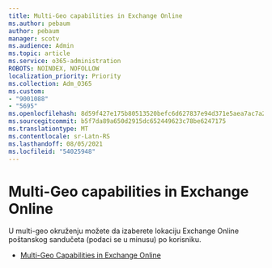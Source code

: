```yaml
---
title: Multi-Geo capabilities in Exchange Online
ms.author: pebaum
author: pebaum
manager: scotv
ms.audience: Admin
ms.topic: article
ms.service: o365-administration
ROBOTS: NOINDEX, NOFOLLOW
localization_priority: Priority
ms.collection: Adm_O365
ms.custom:
- "9001088"
- "5695"
ms.openlocfilehash: 8d59f427e175b80513520befc6d627837e94d371e5aea7ac7a2ffb19645ce479
ms.sourcegitcommit: b5f7da89a650d2915dc652449623c78be6247175
ms.translationtype: MT
ms.contentlocale: sr-Latn-RS
ms.lasthandoff: 08/05/2021
ms.locfileid: "54025948"
---
```

# <a name="multi-geo-capabilities-in-exchange-online"></a>Multi-Geo capabilities in Exchange Online

U multi-geo okruženju možete da izaberete lokaciju Exchange Online poštanskog sandučeta (podaci se u minusu) po korisniku.
- [Multi-Geo Capabilities in Exchange Online](https://docs.microsoft.com/office365/enterprise/multi-geo-capabilities-in-exchange-online)
